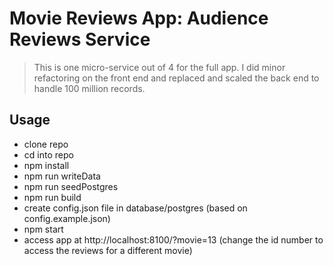 # Movie Reviews App: Audience Reviews Service

> This is one micro-service out of 4 for the full app. I did minor refactoring on the front end and replaced and scaled the back end to handle 100 million records.

## Usage

- clone repo
- cd into repo
- npm install
- npm run writeData
- npm run seedPostgres
- npm run build
- create config.json file in database/postgres (based on config.example.json)
- npm start
- access app at http://localhost:8100/?movie=13 (change the id number to access the reviews for a different movie)
